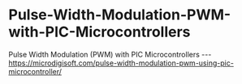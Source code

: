 # Pulse-Width-Modulation-PWM-with-PIC-Microcontrollers

Pulse Width Modulation (PWM) with PIC Microcontrollers --- https://microdigisoft.com/pulse-width-modulation-pwm-using-pic-microcontroller/
